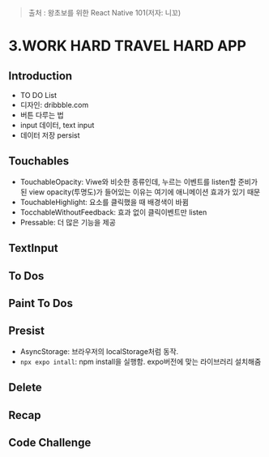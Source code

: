 > 출처 : 왕초보를 위한 React Native 101(저자: 니꼬)

# 3.WORK HARD TRAVEL HARD APP
## Introduction
- TO DO List
- 디자인: dribbble.com
- 버튼 다루는 법
- input 데이터, text input
- 데이터 저장 persist 

## Touchables
- TouchableOpacity: Viwe와 비슷한 종류인데, 누르는 이벤트를 listen할 준비가 된 view 
opacity(투명도)가 들어있는 이유는 여기에 애니메이션 효과가 있기 때문
- TouchableHighlight: 요소를 클릭했을 때 배경색이 바뀜
- TocchableWithoutFeedback: 효과 없이 클릭이벤트만 listen
- Pressable: 더 많은 기능을 제공
## TextInput

## To Dos

## Paint To Dos

## Presist
- AsyncStorage: 브라우저의 localStorage처럼 동작. 
- `npx expo intall`: npm install을 실행함. expo버전에 맞는 라이브러리 설치해줌

## Delete

## Recap

## Code Challenge
